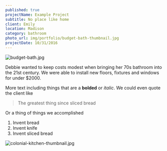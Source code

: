 ```yaml
---
published: true
projectName: Example Project
subtitle: No place like home
client: Emily
location: Madison
category: bathroom
photo_url: img/portfolio/budget-bath-thumbnail.jpg
projectDate: 10/31/2016
---
```


![budget-bath.jpg]({{site.baseurl}}/img/portfolio/budget-bath.jpg)

Debbie wanted to keep costs modest when bringing her 70s bathroom into the 21st century. We were able to install new floors, fixtures and windows for under $2000.

More text including things that are a **bolded** or _italic_. We could even quote the client like

> The greatest thing since sliced bread

Or a thing of things we accomplished

1. Invent bread
1. Invent knife
1. Invent sliced bread

![colonial-kitchen-thumbnail.jpg]({{site.baseurl}}/img/portfolio/colonial-kitchen-thumbnail.jpg)
